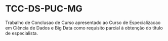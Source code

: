 # TCC-DS-PUC-MG
Trabalho de Conclusao de Curso apresentado ao Curso de Especializacao em Ciência de Dados e Big Data como requisito parcial à obtenção do título de especialista.
